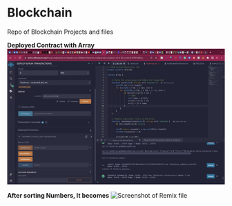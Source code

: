# Blockchain

Repo of Blockchain Projects and files

**Deployed Contract with Array**
![Screenshot of Remix file](./Screenshots/deployed-lab1.jpeg)

**After sorting Numbers, It becomes**
![Screenshot of Remix file](./Screenshots/sorted-lab1.jpeg)
